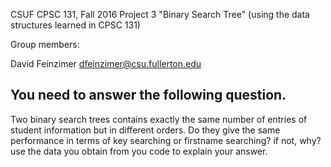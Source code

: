CSUF CPSC 131, Fall 2016
Project 3
"Binary Search Tree" (using the data structures learned in CPSC 131)

Group members:

David Feinzimer dfeinzimer@csu.fullerton.edu

## You need to answer the following question. 
Two binary search trees contains exactly the same number of entries of student information but in different orders.
Do they give the same performance in terms of key searching or firstname searching? if not, why? use the data you obtain from you code to 
explain your answer. 
